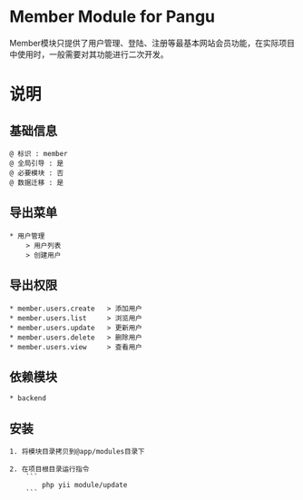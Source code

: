 Member Module for Pangu
========================

Member模块只提供了用户管理、登陆、注册等最基本网站会员功能，在实际项目中使用时，一般需要对其功能进行二次开发。

说明
====

基础信息
-------
    @ 标识 : member
    @ 全局引导 : 是
    @ 必要模块 : 否
    @ 数据迁移 : 是

导出菜单
-------
    * 用户管理  
        > 用户列表  
        > 创建用户  

导出权限
-------
    * member.users.create   > 添加用户
    * member.users.list     > 浏览用户
    * member.users.update   > 更新用户
    * member.users.delete   > 删除用户
    * member.users.view     > 查看用户
    
依赖模块
-------
    * backend
    
安装
---
    1. 将模块目录拷贝到@app/modules目录下
    
    2. 在项目根目录运行指令
        ```
            php yii module/update
        ```
